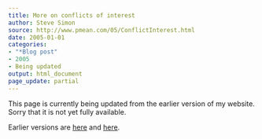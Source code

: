 ```yaml
---
title: More on conflicts of interest
author: Steve Simon
source: http://www.pmean.com/05/ConflictInterest.html
date: 2005-01-01
categories:
- "*Blog post"
- 2005
- Being updated
output: html_document
page_update: partial
---
```


This page is currently being updated from the earlier version of my website. Sorry that it is not yet fully available.

<!---More--->

Earlier versions are [here][sim1] and [here][sim2].


[sim1]: http://www.pmean.com/05/ConflictInterest.html
[sim2]: http://new.pmean.com/coi-and-cam/
